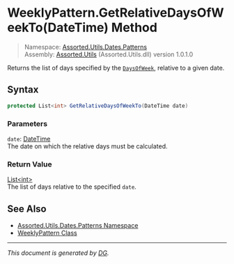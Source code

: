 ﻿# WeeklyPattern.GetRelativeDaysOfWeekTo(DateTime) Method

> Namespace: [Assorted.Utils.Dates.Patterns](index.md#assortedutilsdatespatterns-namespace)\
> Assembly: [Assorted.Utils](index.md) (Assorted.Utils.dll) version 1.0.1.0

Returns the list of days specified by the [`DaysOfWeek`](Assorted.Utils.Dates.Patterns.WeeklyPattern.DaysOfWeek.md), relative to a given date.

## Syntax

```csharp
protected List<int> GetRelativeDaysOfWeekTo(DateTime date)
```

### Parameters

`date`: [DateTime](https://docs.microsoft.com/en-us/dotnet/api/system.datetime)\
The date on which the relative days must be calculated.

### Return Value

[List\<int>](https://docs.microsoft.com/en-us/dotnet/api/system.collections.generic.list-1)\
The list of days relative to the specified `date`.

## See Also

- [Assorted.Utils.Dates.Patterns Namespace](index.md#assortedutilsdatespatterns-namespace)
- [WeeklyPattern Class](Assorted.Utils.Dates.Patterns.WeeklyPattern.md)

---

_This document is generated by [DG](https://github.com/Khojasteh/dg)._
